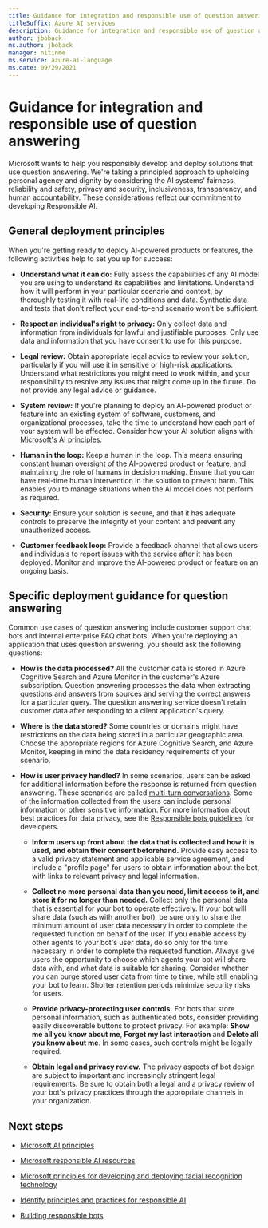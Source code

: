 ```yaml
---
title: Guidance for integration and responsible use of question answering
titleSuffix: Azure AI services
description: Guidance for integration and responsible use of question answering
author: jboback
ms.author: jboback
manager: nitinme
ms.service: azure-ai-language
ms.date: 09/29/2021
---
```


# Guidance for integration and responsible use of question answering

Microsoft wants to help you responsibly develop and deploy solutions that use question answering. We're taking a principled approach to upholding personal agency and dignity by considering the AI systems' fairness, reliability and safety, privacy and security, inclusiveness, transparency, and human accountability. These considerations reflect our commitment to developing Responsible AI.

## General deployment principles

When you're getting ready to deploy AI-powered products or features, the following activities help to set you up for success:

* **Understand what it can do:** Fully assess the capabilities of any AI model you are using to understand its capabilities and limitations. Understand how it will perform in your particular scenario and context, by thoroughly testing it with real-life conditions and data. Synthetic data and tests that don't reflect your end-to-end scenario won't be sufficient.

* **Respect an individual's right to privacy:** Only collect data and information from individuals for lawful and justifiable purposes. Only use data and information that you have consent to use for this purpose.

* **Legal review:** Obtain appropriate legal advice to review your solution, particularly if you will use it in sensitive or high-risk applications. Understand what restrictions you might need to work within, and your responsibility to resolve any issues that might come up in the future. Do not provide any legal advice or guidance.

* **System review:** If you're planning to deploy an AI-powered product or feature into an existing system of software, customers, and organizational processes, take the time to understand how each part of your system will be affected. Consider how your AI solution aligns with [Microsoft's AI principles](https://www.microsoft.com/ai/responsible-ai).

* **Human in the loop:** Keep a human in the loop. This means ensuring constant human oversight of the AI-powered product or feature, and maintaining the role of humans in decision making. Ensure that you can have real-time human intervention in the solution to prevent harm. This enables you to manage situations when the AI model does not perform as required.

* **Security:** Ensure your solution is secure, and that it has adequate controls to preserve the integrity of your content and prevent any unauthorized access.

* **Customer feedback loop:** Provide a feedback channel that allows users and individuals to report issues with the service after it has been deployed. Monitor and improve the AI-powered product or feature on an ongoing basis.

## Specific deployment guidance for question answering

Common use cases of question answering include customer support chat bots and internal enterprise FAQ chat bots. When you're deploying an application that uses question answering, you should ask the following questions:

* **How is the data processed?** All the customer data is stored in Azure Cognitive Search and Azure Monitor in the customer's Azure subscription. Question answering processes the data when extracting questions and answers from sources and serving the correct answers for a particular query. The question answering service doesn't retain customer data after responding to a client application's query.

* **Where is the data stored?** Some countries or domains might have restrictions on the data being stored in a particular geographic area. Choose the appropriate regions for Azure Cognitive Search, and Azure Monitor, keeping in mind the data residency requirements of your scenario.

* **How is user privacy handled?** In some scenarios, users can be asked for additional information before the response is returned from question answering. These scenarios are called [multi-turn conversations](/azure/ai-services/qnamaker/how-to/multi-turn). Some of the information collected from the users can include personal information or other sensitive information. For more information about best practices for data privacy, see the [Responsible bots guidelines](https://www.microsoft.com/research/uploads/prod/2018/11/Bot_Guidelines_Nov_2018.pdf) for developers.

    - **Inform users up front about the data that is collected and how it is used, and obtain their consent beforehand.** Provide easy access to a valid privacy statement and applicable service agreement, and include a "profile page" for users to obtain information about the bot, with links to relevant privacy and legal information.

    - **Collect no more personal data than you need, limit access to it, and store it for no longer than needed.** Collect only the personal data that is essential for your bot to operate effectively. If your bot will share data (such as with another bot), be sure only to share the minimum amount of user data necessary in order to complete the requested function on behalf of the user. If you enable access by other agents to your bot's user data, do so only for the time necessary in order to complete the requested function. Always give users the opportunity to choose which agents your bot will share data with, and what data is suitable for sharing. Consider whether you can purge stored user data from time to time, while still enabling your bot to learn. Shorter retention periods minimize security risks for users.

    - **Provide privacy-protecting user controls.** For bots that store personal information, such as authenticated bots, consider providing easily discoverable buttons to protect privacy. For example: **Show me all you know about me**, **Forget my last interaction** and **Delete all you know about me**. In some cases, such controls might be legally required.

    - **Obtain legal and privacy review.** The privacy aspects of bot design are subject to important and increasingly stringent legal requirements. Be sure to obtain both a legal and a privacy review of your bot's privacy practices through the appropriate channels in your organization.

## Next steps

* [Microsoft AI principles](https://www.microsoft.com/ai/responsible-ai)

* [Microsoft responsible AI resources](https://www.microsoft.com/ai/responsible-ai-resources)

* [Microsoft principles for developing and deploying facial recognition technology](https://blogs.microsoft.com/wp-content/uploads/prod/sites/5/2018/12/MSFT-Principles-on-Facial-Recognition.pdf)

* [Identify principles and practices for responsible AI](/training/paths/responsible-ai-business-principles/)

* [Building responsible bots](https://www.microsoft.com/research/uploads/prod/2018/11/Bot_Guidelines_Nov_2018.pdf)
